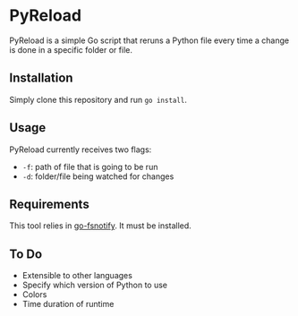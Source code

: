 # PyReload
PyReload is a simple Go script that reruns a Python file every time a change is done in a specific folder or file.

## Installation

Simply clone this repository and run `go install`.

## Usage
PyReload currently receives two flags:

+ `-f`: path of file that is going to be run
+ `-d`: folder/file being watched for changes

## Requirements
This tool relies in [go-fsnotify](https://github.com/go-fsnotify/fsnotify). It must be installed.

## To Do
+ Extensible to other languages
+ Specify which version of Python to use
+ Colors
+ Time duration of runtime